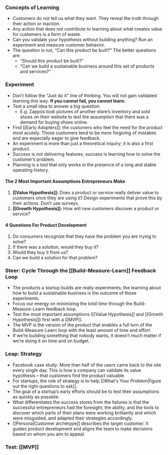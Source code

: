 ### Concepts of Learning

- Customers do not tell us what they want. They reveal the truth through their action or inaction.
- Any action that does not contribute to learning about what creates value for customers is a form of waste.
- Can you validate your hypothesis without building anything? Run an experiment and measure customer behavior.
- The question is not, “Can this product be built?” The better questions are: 
	- “Should this product be built?”
	- “Can we build a sustainable business around this set of products and services?”

### Experiment

- Don’t follow the “Just do it” line of thinking. You will not gain validated learning this way. **If you cannot fail, you cannot learn.**
- Test a small idea to answer a big question.
    - E.g. Zappos took pictures of another store’s inventory and sold shoes on their website to test the assumption that there was a demand for buying shoes online.
- Find [[Early Adopters]]: the customers who feel the need for the product most acutely. Those customers tend to be more forgiving of mistakes and are especially eager to give feedback.
- An experiment is more than just a theoretical inquiry; it is also a first product.
- Success is not delivering features; success is learning how to solve the customer’s problem.
- Planning is a tool that only works in the presence of a long and stable operating history.

#### The 2 Most Important Assumptions Entrepreneurs Make

1. **[[Value Hypothesis]]:** Does a product or service really deliver value to customers once they are using it? Design experiments that prove this by their actions. Don’t use surveys.
2. **[[Growth Hypothesis]]:** How will new customers discover a product or service?

#### 4 Questions For Product Development

1. Do consumers recognize that they have the problem you are trying to solve?
2. If there was a solution, would they buy it?
3. Would they buy it from us?
4. Can we build a solution for that problem?

### Steer: Cycle Through the [[Build-Measure-Learn]] Feedback Loop

- The products a startup builds are really experiments; the learning about how to build a sustainable business is the outcome of those experiments.
- Focus our energy on minimizing the _total time_ through the Build-Measure-Learn feedback loop.
- Test the most important assumptions ([[Value Hypothesis]] and [[Growth Hypothesis]]) first with a [[MVP]].
- The MVP is the version of the product that enables a full turn of the Build-Measure-Learn loop with the least amount of time and effort.
- If we’re building something that nobody wants, it doesn’t much matter if we’re doing it on time and on budget.

### Leap: Strategy

- Facebook case study: More than half of the users came back to the site every single day. This is how a company can validate its value hypothesis – that customers find the product valuable.
- For startups, the role of strategy is to help [[What's Your Problem|figure out the right questions to ask]].
- The goal of a startup’s early efforts should be to test their assumptions as quickly as possible.
- What differentiates the success stores from the failures is that the successful entrepreneurs had the foresight, the ability, and the tools to discover which parts of their plans were working brilliantly and which were misguided, and adapted their strategies accordingly.
- [[Persona|Customer archetype]] describes the target customer. It guides product development and aligns the team to make decisions based on whom you aim to appeal.

### Test: [[MVP]]

